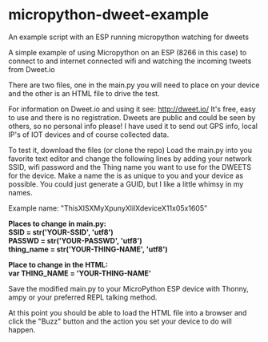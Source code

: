 # micropython-dweet-example
An example script with an ESP running micropython watching for dweets

A simple example of using Micropython on an ESP (8266 in this case) to connect to and internet 
connected wifi and watching the incoming tweets from Dweet.io

There are two files, one in the main.py you will need to place on your device and the other 
is an HTML file to drive the test.

For information on Dweet.io and using it see: http://dweet.io/ It's free, easy to use and there
is no registration. Dweets are public and could be seen by others, so no personal info please! 
I have used it to send out GPS info, local IP's of IOT devices and of course collected data.

To test it, download the files (or clone the repo) Load the main.py into you favorite text
editor and change the following lines by adding your network SSID, wifi password and the 
Thing name you want to use for the DWEETS for the device. Make a name the is as unique to you 
and your device as possible. You could just generate a GUID, but I like a little whimsy in my
names.

Example name: "ThisXISXMyXpunyXlilXdeviceX11x05x1605"<br>

<b>Places to change in main.py:<br>
SSID = str('YOUR-SSID', 'utf8')<br>
PASSWD = str('YOUR-PASSWD', 'utf8')<br>
thing_name = str('YOUR-THING-NAME', 'utf8')<br>

Place to change in the HTML:<br>
var THING_NAME = 'YOUR-THING-NAME'<br></b>

Save the modified main.py to your MicroPython ESP device with Thonny, ampy or your preferred REPL
talking method.

At this point you should be able to load the HTML file into a browser and click the "Buzz" button
and the action you set your device to do will happen.


